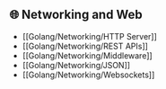 ## 🌐 Networking and Web

- [[Golang/Networking/HTTP Server]]
- [[Golang/Networking/REST APIs]]
- [[Golang/Networking/Middleware]]
- [[Golang/Networking/JSON]]
- [[Golang/Networking/Websockets]]